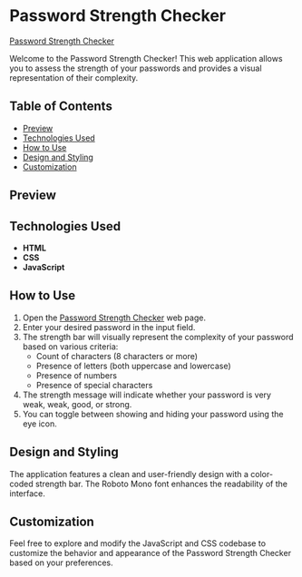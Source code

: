 # Password Strength Checker

[Password Strength Checker](https://umar-ashraf09.github.io/Password-Strength-Checker/)

Welcome to the Password Strength Checker! This web application allows you to assess the strength of your passwords and provides a visual representation of their complexity.

## Table of Contents

- [Preview](#preview)
- [Technologies Used](#technologies-used)
- [How to Use](#how-to-use)
- [Design and Styling](#design-and-styling)
- [Customization](#customization)

## Preview



## Technologies Used

- **HTML**
- **CSS**
- **JavaScript**

## How to Use

1. Open the [Password Strength Checker](https://umar-ashraf09.github.io/Password-Strength-Checker/) web page.
2. Enter your desired password in the input field.
3. The strength bar will visually represent the complexity of your password based on various criteria:
    - Count of characters (8 characters or more)
    - Presence of letters (both uppercase and lowercase)
    - Presence of numbers
    - Presence of special characters
4. The strength message will indicate whether your password is very weak, weak, good, or strong.
5. You can toggle between showing and hiding your password using the eye icon.

## Design and Styling

The application features a clean and user-friendly design with a color-coded strength bar. The Roboto Mono font enhances the readability of the interface.

## Customization

Feel free to explore and modify the JavaScript and CSS codebase to customize the behavior and appearance of the Password Strength Checker based on your preferences.
